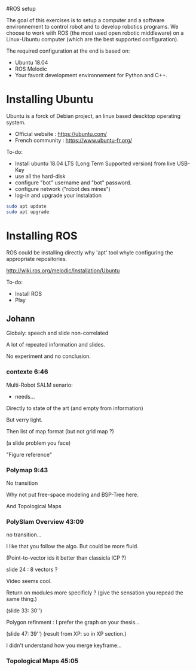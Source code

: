 #ROS setup

The goal of this exercises is to setup a computer and a software environnement to control robot and to develop robotics programs.
We choose to work with ROS (the most used open robotic middleware) on a Linux-Ubuntu computer (which are the best supported configuration).

The required configuration at the end is based on:
  - Ubuntu 18.04
  - ROS Melodic
  - Your favorit development environnement for Python and C++.

# Installing Ubuntu

Ubuntu is a forck of Debian project, an linux based descktop operating system.

  - Official website : <https://ubuntu.com/>
  - French community : <https://www.ubuntu-fr.org/>

To-do:
  - Install ubuntu 18.04 LTS (Long Term Supported version) from live USB-Key
  - use all the hard-disk
  - configure "bot" username and "bot" password.
  - configure network ("robot des mines")
  - log-in and upgrade your instalation
```bash
sudo apt update
sudo apt upgrade
```

# Installing ROS

ROS could be installing directly why 'apt' tool whyle configuring the appropriate repositories.

<http://wiki.ros.org/melodic/Installation/Ubuntu>


To-do:
  - Install ROS
  - Play 


## Johann

Globaly: speech and slide non-correlated

A lot of repeated information and slides.

No experiment and no conclusion.

### contexte 6:46

Multi-Robot SALM senario:
  - needs...

Directly to state of the art (and empty from information)

But verry light.

Then list of map format (but not grid map ?)

(a slide problem you face)

"Figure reference"

### Polymap 9:43

  No transition

  Why not put free-space modeling and BSP-Tree here.

  And Topological Maps

### PolySlam Overview 43:09

  no transition...

  I like that you follow the algo. But could be more fluid.

  (Point-to-vector ids it better than classicla ICP ?)

  slide 24 : 8 vectors ?

  Video seems cool.

  Return on modules more specificly ? (give the sensation you repead the same thing.)

  (slide 33: 30'')

  Polygon refinment : I prefer the graph on your thesis...

  (slide 47: 39'') (result from XP: so in XP section.)

  I didn't understand how you merge keyframe...

### Topological Maps 45:05

